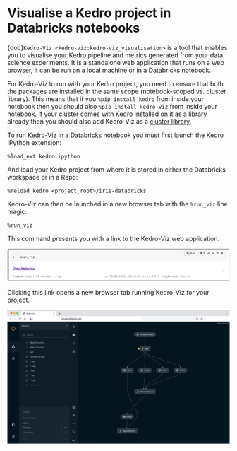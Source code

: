 # Visualise a Kedro project in Databricks notebooks

{doc}`Kedro-Viz <kedro-viz:kedro-viz_visualisation>` is a tool that enables you to visualise your Kedro pipeline and metrics generated from your data science experiments. It is a standalone web application that runs on a web browser, it can be run on a local machine or in a Databricks notebook.

For Kedro-Viz to run with your Kedro project, you need to ensure that both the packages are installed in the same scope (notebook-scoped vs. cluster library). This means that if you `%pip install kedro` from inside your notebook then you should also `%pip install kedro-viz` from inside your notebook.
If your cluster comes with Kedro installed on it as a library already then you should also add Kedro-Viz as a [cluster library](https://docs.microsoft.com/en-us/azure/databricks/libraries/cluster-libraries).

To run Kedro-Viz in a Databricks notebook you must first launch the Kedro IPython extension:

```ipython
%load_ext kedro.ipython
```

And load your Kedro project from where it is stored in either the Databricks workspace or in a Repo:

```ipython
%reload_kedro <project_root>/iris-databricks
```

Kedro-Viz can then be launched in a new browser tab with the `%run_viz` line magic:

```ipython
%run_viz
```

This command presents you with a link to the Kedro-Viz web application.

![databricks_viz_link](../../meta/images/databricks_viz_link.png)

Clicking this link opens a new browser tab running Kedro-Viz for your project.

![databricks_viz_demo](../../meta/images/databricks_viz_demo.png)
